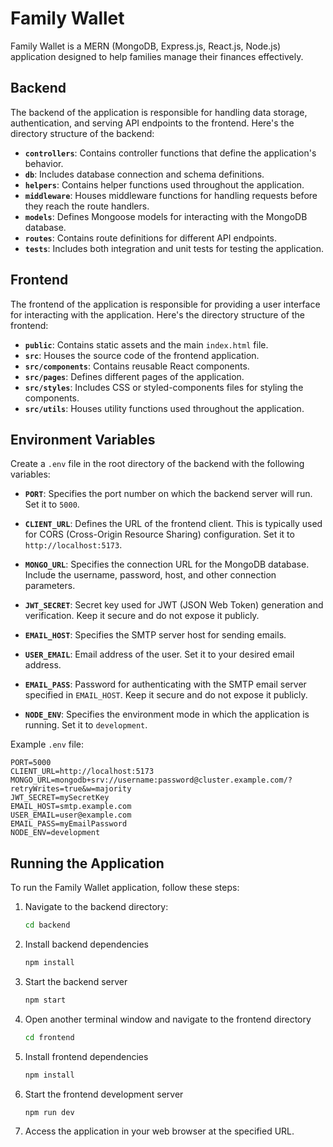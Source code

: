 # Family Wallet

Family Wallet is a MERN (MongoDB, Express.js, React.js, Node.js) application designed to help families manage their finances effectively.

## Backend

The backend of the application is responsible for handling data storage, authentication, and serving API endpoints to the frontend. Here's the directory structure of the backend:

- **`controllers`**: Contains controller functions that define the application's behavior.
- **`db`**: Includes database connection and schema definitions.
- **`helpers`**: Contains helper functions used throughout the application.
- **`middleware`**: Houses middleware functions for handling requests before they reach the route handlers.
- **`models`**: Defines Mongoose models for interacting with the MongoDB database.
- **`routes`**: Contains route definitions for different API endpoints.
- **`tests`**: Includes both integration and unit tests for testing the application.

## Frontend

The frontend of the application is responsible for providing a user interface for interacting with the application. Here's the directory structure of the frontend:


- **`public`**: Contains static assets and the main `index.html` file.
- **`src`**: Houses the source code of the frontend application.
- **`src/components`**: Contains reusable React components.
- **`src/pages`**: Defines different pages of the application.
- **`src/styles`**: Includes CSS or styled-components files for styling the components.
- **`src/utils`**: Houses utility functions used throughout the application.

## Environment Variables

Create a `.env` file in the root directory of the backend with the following variables:

- **`PORT`**: Specifies the port number on which the backend server will run. Set it to `5000`.
  
- **`CLIENT_URL`**: Defines the URL of the frontend client. This is typically used for CORS (Cross-Origin Resource Sharing) configuration. Set it to `http://localhost:5173`.

- **`MONGO_URL`**: Specifies the connection URL for the MongoDB database. Include the username, password, host, and other connection parameters.

- **`JWT_SECRET`**: Secret key used for JWT (JSON Web Token) generation and verification. Keep it secure and do not expose it publicly.

- **`EMAIL_HOST`**: Specifies the SMTP server host for sending emails.

- **`USER_EMAIL`**: Email address of the user. Set it to your desired email address.

- **`EMAIL_PASS`**: Password for authenticating with the SMTP email server specified in `EMAIL_HOST`. Keep it secure and do not expose it publicly.

- **`NODE_ENV`**: Specifies the environment mode in which the application is running. Set it to `development`.


Example `.env` file:
```dotenv
PORT=5000
CLIENT_URL=http://localhost:5173
MONGO_URL=mongodb+srv://username:password@cluster.example.com/?retryWrites=true&w=majority
JWT_SECRET=mySecretKey
EMAIL_HOST=smtp.example.com
USER_EMAIL=user@example.com
EMAIL_PASS=myEmailPassword
NODE_ENV=development
```
## Running the Application

To run the Family Wallet application, follow these steps:

1. Navigate to the backend directory:
   ```bash
   cd backend
   ```
2. Install backend dependencies   
   ```bash
   npm install
   ```
3. Start the backend server
   ```bash
   npm start
   ```
4. Open another terminal window and navigate to the frontend directory
   ```bash
   cd frontend
   ```
5. Install frontend dependencies
   ```bash
   npm install
   ```
   
6. Start the frontend development server
   ```bash
   npm run dev
   ```
7. Access the application in your web browser at the specified URL.












